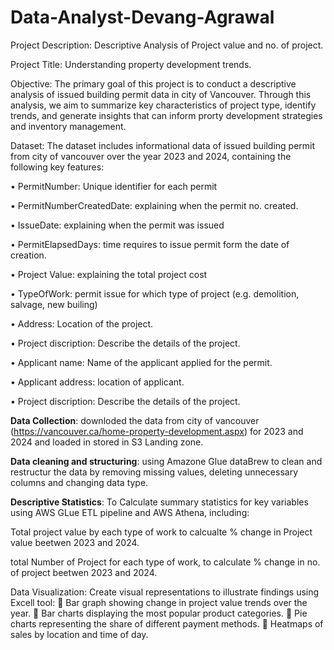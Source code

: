 # Data-Analyst-Devang-Agrawal
Project Description: Descriptive Analysis of Project value and no. of project.

Project Title: Understanding property development trends.

Objective: The primary goal of this project is to conduct a descriptive analysis of issued building permit data in city of Vancouver. Through this analysis, we aim to summarize key characteristics of project type, identify trends, and generate insights that can inform prorty development strategies and inventory management.

Dataset: The dataset includes informational data of issued building permit from city of vancouver over the year 2023 and 2024, containing the following key features:

•	PermitNumber: Unique identifier for each permit

•	PermitNumberCreatedDate: explaining when the permit no. created.

•	IssueDate: explaining when the permit was issued

•	PermitElapsedDays: time requires to issue permit form the date of creation.

•	Project Value: explaining the total project cost 

•	TypeOfWork: permit issue for which type of project (e.g. demolition, salvage, new builing)

•	Address: Location of the project.

•	Project discription: Describe the details of the project.

•	Applicant name: Name of the applicant applied for the permit.

•	Applicant address: location of applicant.

•	Project discription: Describe the details of the project.

**Data Collection**: downloded the data from city of vancouver (https://vancouver.ca/home-property-development.aspx) for 2023 and 2024 and loaded in stored in S3 Landing zone.

**Data cleaning and structuring**: using Amazone Glue dataBrew to clean and restructur the data by removing missing values, deleting unnecessary columns and changing data type.

**Descriptive Statistics**:
To	Calculate summary statistics for key variables using AWS GLue ETL pipeline and AWS Athena, including:

Total project value by each type of work to calcualte % change in Project value beetwen 2023 and 2024.

total Number of Project for each type of work, to calculate % change in no. of project beetwen 2023 and 2024.

Data Visualization: 
	Create visual representations to illustrate findings using Excell tool:
	Bar graph showing change in project value trends over the year.
	Bar charts displaying the most popular product categories.
	Pie charts representing the share of different payment methods.
	Heatmaps of sales by location and time of day.
